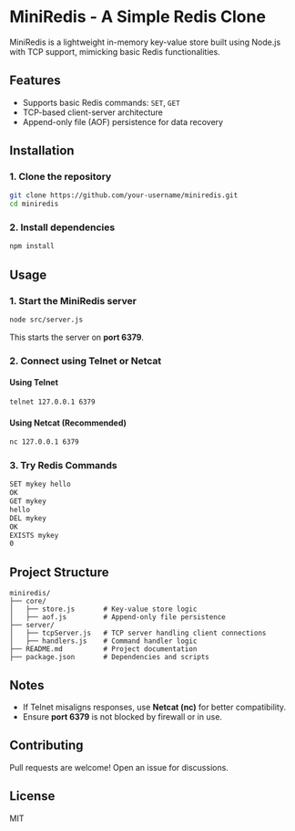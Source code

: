 # MiniRedis - A Simple Redis Clone

MiniRedis is a lightweight in-memory key-value store built using Node.js with TCP support, mimicking basic Redis functionalities.

## Features

- Supports basic Redis commands: `SET`, `GET`
- TCP-based client-server architecture
- Append-only file (AOF) persistence for data recovery

## Installation

### 1. Clone the repository

```sh
git clone https://github.com/your-username/miniredis.git
cd miniredis
```

### 2. Install dependencies

```sh
npm install
```

## Usage

### 1. Start the MiniRedis server

```sh
node src/server.js
```

This starts the server on **port 6379**.

### 2. Connect using Telnet or Netcat

#### Using Telnet

```sh
telnet 127.0.0.1 6379
```

#### Using Netcat (Recommended)

```sh
nc 127.0.0.1 6379
```

### 3. Try Redis Commands

```sh
SET mykey hello
OK
GET mykey
hello
DEL mykey
OK
EXISTS mykey
0
```

## Project Structure

```
miniredis/
├── core/
│   ├── store.js       # Key-value store logic
│   ├── aof.js         # Append-only file persistence
├── server/
│   ├── tcpServer.js   # TCP server handling client connections
│   ├── handlers.js    # Command handler logic
├── README.md          # Project documentation
├── package.json       # Dependencies and scripts
```

## Notes

- If Telnet misaligns responses, use **Netcat (nc)** for better compatibility.
- Ensure **port 6379** is not blocked by firewall or in use.

## Contributing

Pull requests are welcome! Open an issue for discussions.

## License

MIT
